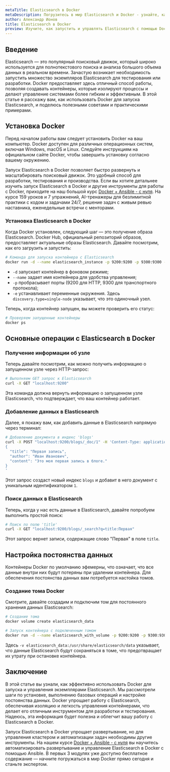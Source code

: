 ```yaml
---
metaTitle: Elasticsearch в Docker
metaDescription: Погрузитесь в мир Elasticsearch и Docker - узнайте, как запускать и работать с Elasticsearch в контейнерах Docker, оптимизируйте ваше решение
author: Александр Ионов
title: Elasticsearch в Docker
preview: Изучите, как запустить и управлять Elasticsearch с помощью Docker. Пошаговые инструкции и пояснения помогут вам эффективно использовать это объединение технологий
---
```


## Введение

Elasticsearch — это популярный поисковый движок, который широко используется для полнотекстового поиска и анализа большого объема данных в реальном времени. Зачастую возникает необходимость запустить множество экземпляров Elasticsearch для тестирования или разработки. Docker предоставляет здесь отличный способ работы, позволяя создавать контейнеры, которые изолируют процессы и делают управление системами более гибким и эффективным. В этой статье я расскажу вам, как использовать Docker для запуска Elasticsearch, и поделюсь полезными советами и практическими примерами.

## Установка Docker

Перед началом работы вам следует установить Docker на ваш компьютер. Docker доступен для различных операционных систем, включая Windows, macOS и Linux. Следуйте инструкциям на официальном сайте Docker, чтобы завершить установку согласно вашему окружению.

Запуск Elasticsearch в Docker позволяет быстро развернуть и масштабировать поисковый движок. Это удобный способ для разработки, тестирования и производства. Если вы хотите детальнее изучить запуск Elasticsearch в Docker и другие инструменты для работы с Docker, приходите на наш большой курс [Docker + Ansible - с нуля](https://purpleschool.ru/course/docker). На курсе 159 уроков и 7 упражнений, AI-тренажеры для безлимитной практики с кодом и задачами 24/7, решение задач с живым ревью наставника, еженедельные встречи с менторами.

### Установка Elasticsearch в Docker

Когда Docker установлен, следующий шаг — это получение образа Elasticsearch. Docker Hub, официальный репозиторий образов, предоставляет актуальные образы Elasticsearch. Давайте посмотрим, как его загрузить и запустить:

```bash
# Команда для запуска контейнера с Elasticsearch
docker run -d --name elasticsearch_instance -p 9200:9200 -p 9300:9300 -e "discovery.type=single-node" elasticsearch:8.0.0
```

- `-d` запускает контейнер в фоновом режиме;
- `--name` задает имя контейнера для удобства управления;
- `-p` пробрасывает порты (9200 для HTTP, 9300 для транспортного протокола);
- `-e` устанавливает переменные окружения. Здесь `discovery.type=single-node` указывает, что это одиночный узел.

Теперь, когда контейнер запущен, вы можете проверить его статус:

```bash
# Проверяем запущенные контейнеры
docker ps
```

## Основные операции с Elasticsearch в Docker

### Получение информации об узле

Теперь давайте посмотрим, как можно получить информацию о запущенном узле через HTTP-запрос:

```bash
# Выполняем GET запрос к Elasticsearch
curl -X GET "localhost:9200"
```

Эта команда должна вернуть информацию о запущенном узле Elasticsearch, что подтверждает, что ваш контейнер работает.

### Добавление данных в Elasticsearch

Далее, я покажу вам, как добавить данные в Elasticsearch напрямую через терминал:

```bash
# Добавление документа в индекс 'blogs'
curl -X POST "localhost:9200/blogs/_doc/1" -H 'Content-Type: application/json' -d'
{
  "title": "Первая запись",
  "author": "Иван Иванович",
  "content": "Это моя первая запись в блоге."
}
'
```

Этот запрос создаст новый индекс `blogs` и добавит в него документ с уникальным идентификатором `1`.

### Поиск данных в Elasticsearch

Теперь, когда у нас есть данные в Elasticsearch, давайте попробуем выполнить простой поиск:

```bash
# Поиск по полю 'title'
curl -X GET "localhost:9200/blogs/_search?q=title:Первая"
```

Этот запрос вернет записи, содержащие слово "Первая" в поле `title`.

## Настройка постоянства данных

Контейнеры Docker по умолчанию эфемерны, что означает, что все данные внутри них будут потеряны при удалении контейнера. Для обеспечения постоянства данных вам потребуется настойка томов.

### Создание тома Docker

Смотрите, давайте создадим и подключим том для постоянного хранения данных Elasticsearch:

```bash
# Создание тома
docker volume create elasticsearch_data

# Запуск контейнера с подключенным томом
docker run -d --name elasticsearch_with_volume -p 9200:9200 -p 9300:9300 -e "discovery.type=single-node" -v elasticsearch_data:/usr/share/elasticsearch/data elasticsearch:8.0.0
```

Здесь `-v elasticsearch_data:/usr/share/elasticsearch/data` указывает, что данные Elasticsearch будут сохраняться в томе, что предотвращает их утрату при остановке контейнера.

## Заключение

В этой статье вы узнали, как эффективно использовать Docker для запуска и управления экземплярами Elasticsearch. Мы рассмотрели шаги по установке, выполнению базовых операций и настройке постоянства данных. Docker упрощает работу с Elasticsearch, обеспечивая изоляцию и легкость управления контейнерами, что делает его отличным инструментом для разработки и тестирования. Надеюсь, эта информация будет полезна и облегчит вашу работу с Elasticsearch в Docker.

Запуск Elasticsearch в Docker упрощает развертывание, но для управления кластером и автоматизации задач необходимы другие инструменты. На нашем курсе [Docker + Ansible - с нуля](https://purpleschool.ru/course/docker) вы научитесь автоматизировать развертывание и управление Elasticsearch в Docker с помощью Ansible. В первых 3 модулях уже доступно бесплатное содержание — начните погружаться в мир Docker прямо сегодня и станьте экспертом.
